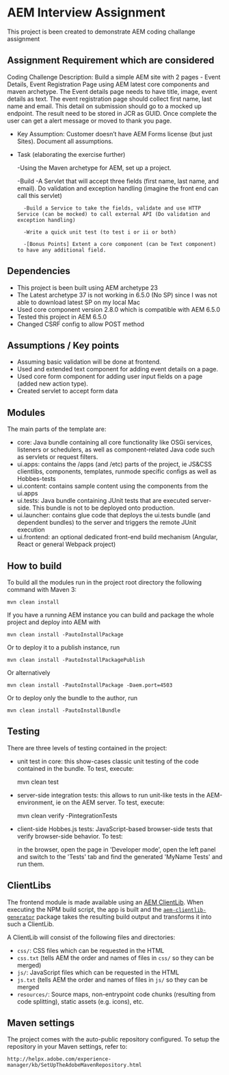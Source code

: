 # AEM Interview Assignment

This project is been created to demonstrate AEM coding challange assignment 

## Assignment Requirement which are considered  
Coding Challenge Description: Build a simple AEM site with 2 pages - Event Details, Event Registration Page using AEM latest core components and maven archetype.
The Event details page needs to have title, image, event details as text.
The event registration page should collect first name, last name and email.
This detail on submission should go to a mocked up endpoint. 
The result need to be stored in JCR as GUID. Once complete the user can get a alert message or moved to thank you page.

* Key Assumption: Customer doesn’t have AEM Forms license (but just Sites). Document all assumptions.
  
* Task (elaborating the exercise further)
  
     -Using the Maven archetype for AEM, set up a project. 
  
     -Build
        -A Servlet that will accept three fields (first name, last name, and email). Do validation and exception handling (imagine the front end can call this servlet)
  
        -Build a Service to take the fields, validate and use HTTP Service (can be mocked) to call external API (Do validation and exception handling)
  
        -Write a quick unit test (to test i or ii or both)
  
        -[Bonus Points] Extent a core component (can be Text component) to have any additional field.

## Dependencies
* This project is been built using AEM archetype 23 
* The Latest archetype 37 is not working in 6.5.0 (No SP) since I was not able to download latest SP on my local Mac
* Used core component version 2.8.0 which is compatible with AEM 6.5.0
* Tested this project in AEM 6.5.0
* Changed CSRF config to allow POST method  
   

## Assumptions / Key points
* Assuming basic validation will be done at frontend.
* Used and extended text component for adding event details on a page.
* Used core form component for adding user input fields on a page (added new action type).
* Created servlet to accept form data 

## Modules

The main parts of the template are:

* core: Java bundle containing all core functionality like OSGi services, listeners or schedulers, as well as component-related Java code such as servlets or request filters.
* ui.apps: contains the /apps (and /etc) parts of the project, ie JS&CSS clientlibs, components, templates, runmode specific configs as well as Hobbes-tests
* ui.content: contains sample content using the components from the ui.apps
* ui.tests: Java bundle containing JUnit tests that are executed server-side. This bundle is not to be deployed onto production.
* ui.launcher: contains glue code that deploys the ui.tests bundle (and dependent bundles) to the server and triggers the remote JUnit execution
* ui.frontend: an optional dedicated front-end build mechanism (Angular, React or general Webpack project)

## How to build

To build all the modules run in the project root directory the following command with Maven 3:

    mvn clean install

If you have a running AEM instance you can build and package the whole project and deploy into AEM with

    mvn clean install -PautoInstallPackage

Or to deploy it to a publish instance, run

    mvn clean install -PautoInstallPackagePublish

Or alternatively

    mvn clean install -PautoInstallPackage -Daem.port=4503

Or to deploy only the bundle to the author, run

    mvn clean install -PautoInstallBundle

## Testing

There are three levels of testing contained in the project:

* unit test in core: this show-cases classic unit testing of the code contained in the bundle. To test, execute:

    mvn clean test

* server-side integration tests: this allows to run unit-like tests in the AEM-environment, ie on the AEM server. To test, execute:

    mvn clean verify -PintegrationTests

* client-side Hobbes.js tests: JavaScript-based browser-side tests that verify browser-side behavior. To test:

    in the browser, open the page in 'Developer mode', open the left panel and switch to the 'Tests' tab and find the generated 'MyName Tests' and run them.

## ClientLibs

The frontend module is made available using an [AEM ClientLib](https://helpx.adobe.com/experience-manager/6-5/sites/developing/using/clientlibs.html). When executing the NPM build script, the app is built and the [`aem-clientlib-generator`](https://github.com/wcm-io-frontend/aem-clientlib-generator) package takes the resulting build output and transforms it into such a ClientLib.

A ClientLib will consist of the following files and directories:

- `css/`: CSS files which can be requested in the HTML
- `css.txt` (tells AEM the order and names of files in `css/` so they can be merged)
- `js/`: JavaScript files which can be requested in the HTML
- `js.txt` (tells AEM the order and names of files in `js/` so they can be merged
- `resources/`: Source maps, non-entrypoint code chunks (resulting from code splitting), static assets (e.g. icons), etc.

## Maven settings

The project comes with the auto-public repository configured. To setup the repository in your Maven settings, refer to:

    http://helpx.adobe.com/experience-manager/kb/SetUpTheAdobeMavenRepository.html
